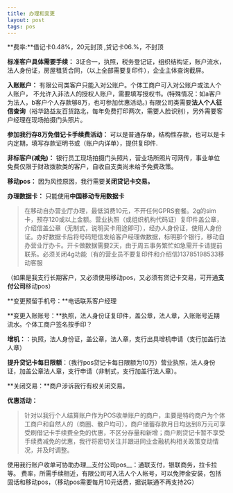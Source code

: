 ```yaml
---
title: 办理和变更
layout: post
tags: pos
---
```

**费率:**借记卡0.48%，20元封顶 ,贷记卡06.%，不封顶

**标准客户具体需要手续：**
3证合一，执照，税务登记证，组织结构证，账户流水，法人身份证，房屋租赁合同，（以上全部需要复印件），企业主体查询截屏。

**入账账户：**
有限公司类客户只能入对公账户。个体工商户可入对公账户或法人个人账户，	不允许入非法人的授权人账户，需要填写授权书。(特殊情况：如a客户为法人，b客户个人存款够8万，也可参加优惠活动。)
有限公司类需要**法人个人征信查询**（裕华路益友百货路北，每年免费打印两次，需要人脸识别），另外需要客户经理在现场拍摄门头照片。

**参加我行存8万免借记卡手续费活动：**
可以是普通存单，结构性存款，也可以是卡内定期，填写存款证明书或（账户内详单），提供复印件​.

**非标客户(减免)：**
银行员工现场拍摄门头照片，营业场所照片可网传，事业单位免费仅限于财政拨款类的客户，自收自支类尚未给予免费政策。

**移动pos：**
因为风控原因，我行需要**关闭贷记卡交易。**

**办理数据卡：**
只能使用**中国移动专用数据卡**
>   在移动自办营业厅办理，最低消费10元，不开任何GPRS套餐。2g的sim卡，预存120或以上金额。营业执照（或组织机构代码证）复印件盖公章，介绍信盖公章（无制式，说明买卡用途即可），经办人身份证，使用人身份证。办好数据卡后将号码短信发给客户经理做数据，标明那个银行，移动自办营业厅办卡。开卡做数据需要2天，由于周五事务繁忙如急需开卡请提前联系。必须关闭4g功能（有的营业员不要复印件和介绍信)13785198533移动客服

（如果是我支行长期客户，又必须使用移动pos，又必须有贷记卡交易，可开通**支付公司**移动pos）

**变更预留手机号：**电话联系客户经理

**变更入账账号：**执照，法人身份证复印件，盖公章，法人章，入账账号近期流水。个体工商户签名按手印？

**增机：**：执照，法人身份证，盖公章，法人章，支行出具增机申请（支行加盖行法人章）

**提升贷记卡每日限额**：（我行pos贷记卡每日限额为10万）营业执照，法人身份证，加盖公章法人章，支行申请（非制式，支行加盖行法人章）。

**关闭交易：**商户涉诉我行有权关闭交易。

**优惠活动：**

> 针对以我行个人结算账户作为POS收单账户的商户，主要是特约商户为个体工商户和自然人的（商圈、散户均可），商户储蓄存款月日均达到8万元可享受刷借记卡手续费全免的优惠，不区分存量和新增；商户刷贷记卡暂不享受手续费减免的优惠，我行将密切关注并跟进同业金融机构相关政策变动情况，并及时调整。​
    
使用我行账户收单可协助办理__支付公司pos__：通联支付，银联商务，拉卡拉等。 费率，所需手续相近，有限公司可入法人个人帐号，可以免押金安装，包括固话和移动pos，（移动pos需要每月10元话费，据说联通不再支持2G）